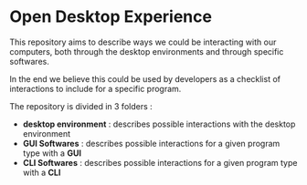 # Open Desktop Experience

This repository aims to describe ways we could be interacting with our computers, both through the desktop environments and through specific softwares.

In the end we believe this could be used by developers as a checklist of interactions to include for a specific program.

The repository is divided in 3 folders :
  - __desktop environment__ : describes possible interactions with the desktop environment
  - __GUI Softwares__ : describes possible interactions for a given program type with a __GUI__
  - __CLI Softwares__ : describes possible interactions for a given program type with a __CLI__
 
 
